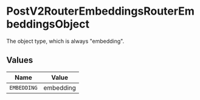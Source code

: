 # PostV2RouterEmbeddingsRouterEmbeddingsObject

The object type, which is always "embedding".


## Values

| Name        | Value       |
| ----------- | ----------- |
| `EMBEDDING` | embedding   |